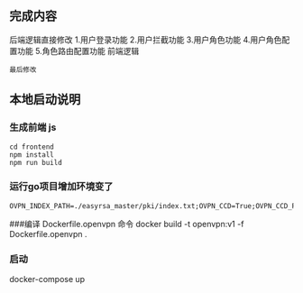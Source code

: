 ## 完成内容
后端逻辑直接修改
    1.用户登录功能
    2.用户拦截功能
    3.用户角色功能
    4.用户角色配置功能
    5.角色路由配置功能
前端逻辑

    最后修改


## 本地启动说明
### 生成前端 js
```shell
cd frontend 
npm install
npm run build
```
### 运行go项目增加环境变了
```shell
OVPN_INDEX_PATH=./easyrsa_master/pki/index.txt;OVPN_CCD=True;OVPN_CCD_PATH=./ccd_master;OVPN_AUTH=true;OVPN_AUTH_DB_PATH=./easyrsa_master/pki/users.db;EASYRSA_PATH=./easyrsa_master;DB_PATH=./easyrsa_master/openvpn.db
```

###编译 Dockerfile.openvpn 命令
docker build -t openvpn:v1 -f Dockerfile.openvpn .


### 启动
docker-compose up


